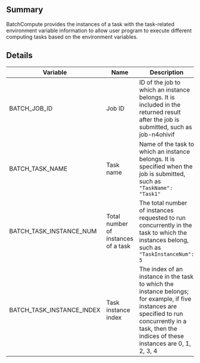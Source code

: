 ## Summary

BatchCompute provides the instances of a task with the task-related environment variable information to allow user program to execute different computing tasks based on the environment variables.

## Details

| Variable | Name | Description |
|---------|---------|---------|
| BATCH_JOB_ID | Job ID | ID of the job to which an instance belongs. It is included in the returned result after the job is submitted, such as job-n4ohivif |
| BATCH_TASK_NAME | Task name | Name of the task to which an instance belongs. It is specified when the job is submitted, such as `"TaskName": "Task1"` |
| BATCH_TASK_INSTANCE_NUM | Total number of instances of a task | The total number of instances requested to run concurrently in the task to which the instances belong, such as `"TaskInstanceNum": 5` |
| BATCH_TASK_INSTANCE_INDEX | Task instance index | The index of an instance in the task to which the instance belongs; for example, if five instances are specified to run concurrently in a task, then the indices of these instances are 0, 1, 2, 3, 4 |


